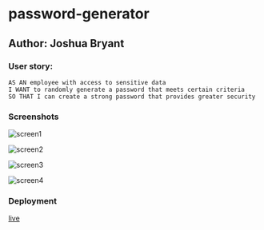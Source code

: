 # password-generator

## Author: Joshua Bryant

### User story:
```
AS AN employee with access to sensitive data
I WANT to randomly generate a password that meets certain criteria
SO THAT I can create a strong password that provides greater security
```

### Screenshots 
![screen1](./Assets/Screenshot%202023-11-27%20at%209.57.13 AM.png)

![screen2](./Assets/Screenshot%202023-11-27%20at%209.57.52 AM.png)

![screen3](./Assets/Screenshot%202023-11-27%20at%209.58.07 AM.png)

![screen4](./Assets/Screenshot%202023-11-27%20at%2010.13.17 AM.png)

### Deployment 
[live](https://joshuabryantza.github.io/password-generator/)


